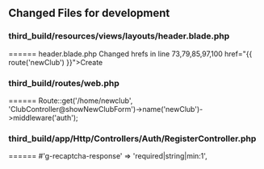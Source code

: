 
## Changed Files for development
### third_build/resources/views/layouts/header.blade.php
======
header.blade.php 
	Changed hrefs in line 73,79,85,97,100
    href="{{ route('newClub') }}">Create</a></span></li>


### third_build/routes/web.php
======
Route::get('/home/newclub', 'ClubController@showNewClubForm')->name('newClub')->middleware('auth');

### third_build/app/Http/Controllers/Auth/RegisterController.php
======
	#'g-recaptcha-response' => 'required|string|min:1',


